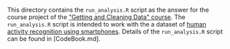 This directory contains the `run_analysis.R` script as the answer for the course project of the ["Getting and Cleaning Data" course](https://www.coursera.org/learn/data-cleaning/home/welcome).
The `run_analysis.R` script is intended to work with the a dataset of [human activity recognition using smartphones](http://archive.ics.uci.edu/ml/datasets/Human+Activity+Recognition+Using+Smartphones).
Details of the `run_analysis.R` script can be found in [CodeBook.md].
